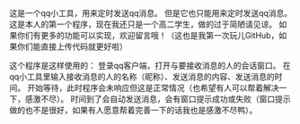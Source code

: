 这是一个qq小工具，用来定时发送qq消息。
但是它也只能用来定时发送qq消息。
这是本人的第一个程序，现在我还只是一个高二学生，做的过于简陋请见谅。
如果你们有更多的功能可以实现，欢迎留言哦！（这也是我第一次玩儿GitHub，如果你们能直接上传代码就更好啦）

这个程序是这样使用的：
登录qq客户端，打开与要接收消息的人的会话窗口。
在qq小工具里输入接收消息的人的名称（昵称）、发送消息的内容、发送消息的时间。
开始等待，此时程序会未响应但这是正常情况（也希望有人可以帮着解决一下，感激不尽）。
时间到了会自动发送消息，会有窗口提示成功或失败（窗口提示做的也不是很好，如果有人愿意帮着完善一下的话我也是感激不尽鸭）。
